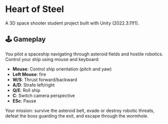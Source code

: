 # Heart of Steel

A 3D space shooter student project built with Unity (2022.3.11f1).

## 🕹️ Gameplay

You pilot a spaceship navigating through asteroid fields and hostile robotics. Control your ship using mouse and keyboard:

- **Mouse**: Control ship orientation (pitch and yaw)
- **Left Mouse**: fire
- **W/S**: Thrust forward/backward  
- **A/D**: Strafe left/right  
- **Q/E**: Roll ship  
- **C**: Switch camera perspective
- **ESc**: Pause

Your mission: survive the asteroid belt, evade or destroy robotic threats, defeat the boss guarding the exit, and escape through the wormhole.
